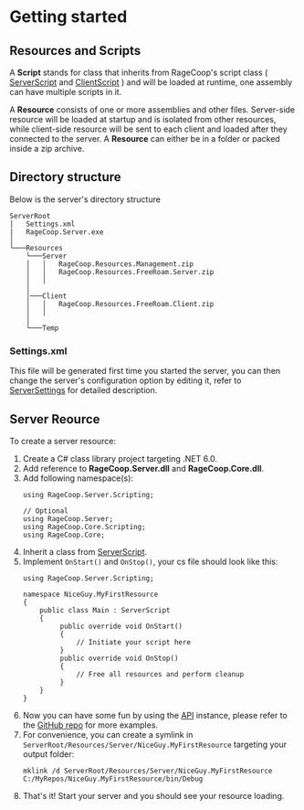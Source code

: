 
# Getting started

## Resources and Scripts

A **Script** stands for class that inherits from RageCoop's script class ( [ServerScript](api/RageCoop.Server.Scripting.ServerScript.html) and [ClientScript](api/RageCoop.Client.Scripting.ClientScript.html) ) and will be loaded at runtime, one assembly can have multiple scripts in it.

A **Resource** consists of one or more assemblies and other files. Server-side resource will be loaded at startup and is isolated from other resources, while client-side resource will be sent to each client and loaded after they connected to the server. A **Resource** can either be in a folder or packed inside a zip archive.


## Directory structure

Below is the server's directory structure
```
ServerRoot
│   Settings.xml   
|   RageCoop.Server.exe
│
└───Resources
    └───Server
    │   │   RageCoop.Resources.Management.zip
    │   │   RageCoop.Resources.FreeRoam.Server.zip
    │   │   
    │
    │───Client
    │   │   RageCoop.Resources.FreeRoam.Client.zip
    │   │
    │
    └───Temp
```
### Settings.xml 

This file will be generated first time you started the server, you can then change the server's configuration option by editing it, refer to [ServerSettings](api/RageCoop.Server.ServerSettings.html) for detailed description. 

## Server Reource

To create a server resource:
1. Create a C# class library project targeting .NET 6.0.
2. Add reference to **RageCoop.Server.dll** and **RageCoop.Core.dll**.
3. Add following namespace(s):
    ```
    using RageCoop.Server.Scripting;
    
    // Optional
    using RageCoop.Server;
    using RageCoop.Core.Scripting;
    using RageCoop.Core;
    
    ```
4. Inherit a class from [ServerScript](api/RageCoop.Server.Scripting.ServerScript.html).
5. Implement `OnStart()` and `OnStop()`, your cs file should look like this:
    ```
    using RageCoop.Server.Scripting;
    
    namespace NiceGuy.MyFirstResource
    {
        public class Main : ServerScript
        {
             public override void OnStart()
             {
                 // Initiate your script here
             }
             public override void OnStop()
             {
                 // Free all resources and perform cleanup
             }
        }
    }
    ```
6. Now you can have some fun by using the [API](api/RageCoop.Server.Scripting.API.html) instance, please refer to the [GitHub repo](https://github.com/RAGECOOP/GTAV-RESOURCES) for more examples.
7. For convenience, you can create a symlink in `ServerRoot/Resources/Server/NiceGuy.MyFirstResource` targeting your output folder:
    ```
    mklink /d ServerRoot/Resources/Server/NiceGuy.MyFirstResource C:/MyRepos/NiceGuy.MyFirstResource/bin/Debug
    ```
8. That's it! Start your server and you should see your resource loading.